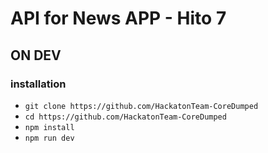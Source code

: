 # API for News APP - Hito 7
## ON DEV

### installation
- `git clone https://github.com/HackatonTeam-CoreDumped`
- `cd https://github.com/HackatonTeam-CoreDumped`
- `npm install`
- `npm run dev`
